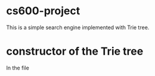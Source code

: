 # cs600-project
  This is a simple search engine implemented with Trie tree.
# constructor of the Trie tree
  In the file
